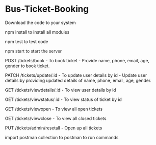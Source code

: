 ﻿# Bus-Ticket-Booking
 
 Download the code to your system

 npm install to install all modules
 
 npm test to test code

 npm start to start the server



POST   /tickets/book  - To book ticket   - Provide name, phone, email, age, gender to book ticket.

PATCH  /tickets/update/:id   - To update user details by id - Update user details by providing updated details of name, phone, email, age, gender.

GET    /tickets/viewdetails/:id   - To view user details by id

GET   /tickets/viewstatus/:id     -   To view status of ticket by id

GET   /tickets/viewopen     -  To view all open tickets

GET   /tickets/viewclose    -  To view all closed tickets

PUT   /tickets/admin/resetall  -  Open up all tickets


import postman collection to postman to run commands
 
